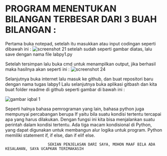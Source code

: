 # PROGRAM MENENTUKAN BILANGAN TERBESAR DARI 3 BUAH BILANGAN :

Pertama buka notepad, setelah itu masukkan atau input codingan seperti dibawah ini :
![screenshot 21](https://user-images.githubusercontent.com/46708621/52612920-52d70d00-2ebe-11e9-92ab-6163f6aecb40.png)
setelah sudah seperti gambar diatas, lalu save dengan nama file labpy1.py


Setelah tersimpan lalu buka cmd untuk menampilkan output, jika berhasil maka hasilnya akan seperti ini :
![screenshot 24](https://user-images.githubusercontent.com/46708621/52613456-887cf580-2ec0-11e9-8ec3-1ecabc2c9102.png)


  Selanjutnya buka internet lalu masuk ke github, dan buat repositori baru dengan nama tugas labpy1
Lalu selanjutnya buka aplikasi gitbash dan kita buat folder readme di github seperti gambar di bawah ini :

![gambar iqbal 1](https://user-images.githubusercontent.com/46512186/52684606-63988900-2f79-11e9-9014-ea4ebea1518d.png)




  Seperti halnya bahasa pemrograman yang lain, bahasa python juga mempunyai percabangan berupa If yaitu bila suatu kondisi 
tertentu tercapai apa yang harus dilakukan. Dengan fungsi ini kita bisa menjalankan suatu perintah dalam kondisi tertentu.
  Ada tiga macam kondisional di Python, yang dapat digunakan untuk membangun alur logika untuk program. 
Python memiliki statement if, if else, dan if elif else.


                       SEKIAN PENJELASAN DARI SAYA, MOHON MAAF BILA ADA KESALAHAN, SAYA UCAPKAN TERIMAKASIH
